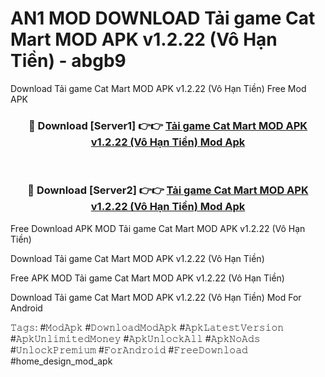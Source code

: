 # AN1 MOD DOWNLOAD Tải game Cat Mart MOD APK v1.2.22 (Vô Hạn Tiền) - abgb9
Download Tải game Cat Mart MOD APK v1.2.22 (Vô Hạn Tiền) Free Mod APK

<div align="center">
<h3>🔴 Download [Server1] 👉👉 <a href="https://apk-comot.site?title=Tải_game_Cat_Mart_MOD_APK_v1.2.22_(Vô_Hạn_Tiền)">Tải game Cat Mart MOD APK v1.2.22 (Vô Hạn Tiền) Mod Apk</a></h3><br>

<h3>🔴 Download [Server2] 👉👉 <a href="https://apk-comot.site?title=Tải_game_Cat_Mart_MOD_APK_v1.2.22_(Vô_Hạn_Tiền)">Tải game Cat Mart MOD APK v1.2.22 (Vô Hạn Tiền) Mod Apk</a></h3>
</div>


Free Download APK MOD Tải game Cat Mart MOD APK v1.2.22 (Vô Hạn Tiền)

Download Tải game Cat Mart MOD APK v1.2.22 (Vô Hạn Tiền) 

Free APK MOD Tải game Cat Mart MOD APK v1.2.22 (Vô Hạn Tiền) 

Download Tải game Cat Mart MOD APK v1.2.22 (Vô Hạn Tiền) Mod For Android

𝚃𝚊𝚐𝚜: #𝙼𝚘𝚍𝙰𝚙𝚔 #𝙳𝚘𝚠𝚗𝚕𝚘𝚊𝚍𝙼𝚘𝚍𝙰𝚙𝚔 #𝙰𝚙𝚔𝙻𝚊𝚝𝚎𝚜𝚝𝚅𝚎𝚛𝚜𝚒𝚘𝚗 #𝙰𝚙𝚔𝚄𝚗𝚕𝚒𝚖𝚒𝚝𝚎𝚍𝙼𝚘𝚗𝚎𝚢 #𝙰𝚙𝚔𝚄𝚗𝚕𝚘𝚌𝚔𝙰𝚕𝚕 #𝙰𝚙𝚔𝙽𝚘𝙰𝚍𝚜 #𝚄𝚗𝚕𝚘𝚌𝚔𝙿𝚛𝚎𝚖𝚒𝚞𝚖 #𝙵𝚘𝚛𝙰𝚗𝚍𝚛𝚘𝚒𝚍 #𝙵𝚛𝚎𝚎𝙳𝚘𝚠𝚗𝚕𝚘𝚊𝚍 #home_design_mod_apk